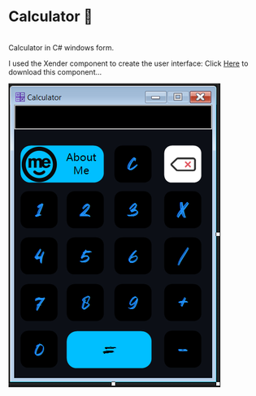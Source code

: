 # Calculator 🧮
<br>
Calculator in C# windows form.

I used the Xender component to create the user interface: Click [Here](https://mega.nz/file/V7lmXQyZ#_53Xl1zU6M6LxNemMX_bkkvoKbtBbGFjbFARuUg4g8o
) to download this component...

![ُScreenShots](/ScreenShots.PNG)
